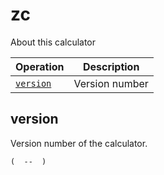 <!-- Document generated by "gen-doc"; DO NOT EDIT -->
# zc

About this calculator

| Operation      | Description
|----------------|---------------
| [`version`](#version) | Version number


## version

Version number of the calculator.

	(  --  )

